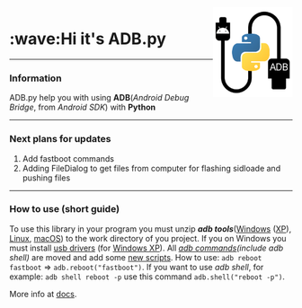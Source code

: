 <img src="https://github.com/MrDjBird/ADB.py/blob/master/the_logo.png?raw=true" height="160" align="right"/>
<h1 align="left" >:wave:Hi it's ADB.py</h1>

___
<h3>Information</h3>

ADB.py help you with using **ADB**(_Android Debug Bridge_, from _Android SDK_) with **Python**
___
<h3>Next plans for updates</h3>

1. Add fastboot commands
2. Adding FileDialog to get files from computer for flashing sidloade and pushing files
___
<h3>How to use (short guide)</h3>
  
To use this library in your program you must unzip **_adb tools_**([Windows](https://github.com/MrDjBird/ADB.py/raw/master/tools_r33.0.2-windows.zip) ([XP](https://github.com/MrDjBird/ADB.py/raw/master/tools_r23.1-for-windowsXP.zip)), [Linux](https://github.com/MrDjBird/ADB.py/raw/master/tools_r33.0.2-linux.zip), [macOS](https://github.com/MrDjBird/ADB.py/raw/master/tools_r33.0.2-macosx.zip)) to the work directory of you project. If you on Windows you 
must install [usb drivers](https://github.com/MrDjBird/ADB.py/blob/master/usb_driver_r13-windows.zip) (for [Windows XP](https://github.com/MrDjBird/ADB.py/raw/master/usb_driver_r11-for-windowsXP.zip)).
All *[adb commands](https://app.gitbook.com/s/xMRRkQ6ltLS08Cnh4gtv/~/changes/Qp6rUTWVLS6FYGd1Vqf1/commands/imported-adb-cmd-commands)(include adb shell)* are moved and add some [new scripts](https://app.gitbook.com/s/xMRRkQ6ltLS08Cnh4gtv/~/changes/Qp6rUTWVLS6FYGd1Vqf1/commands/added-adb-scripts). How to use: `adb reboot fastboot` => `adb.reboot("fastboot")`. If you want to use _adb shell_, for example: `adb shell reboot -p` use this command `adb.shell("reboot -p")`.

More info at [docs](https://app.gitbook.com/s/xMRRkQ6ltLS08Cnh4gtv/~/changes/Qp6rUTWVLS6FYGd1Vqf1/).
